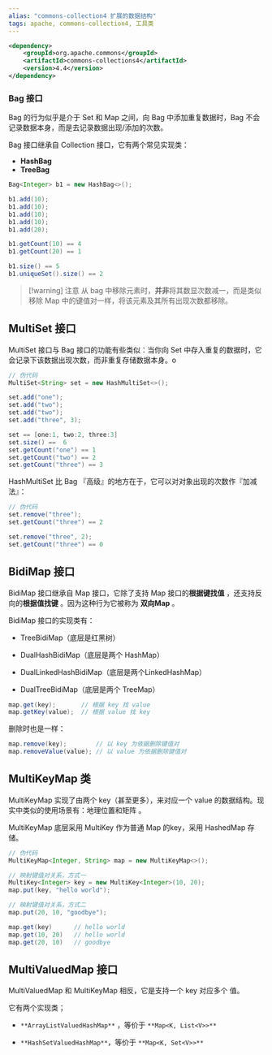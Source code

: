 ```yaml
---
alias: "commons-collection4 扩展的数据结构"
tags: apache, commons-collection4, 工具类 
---
```



```xml
<dependency>
    <groupId>org.apache.commons</groupId>
    <artifactId>commons-collections4</artifactId>
    <version>4.4</version>
</dependency>
```

### Bag 接口

Bag 的行为似乎是介于 Set 和 Map 之间，向 Bag 中添加重复数据时，Bag 不会记录数据本身，而是去记录数据出现/添加的次数。

Bag 接口继承自 Collection 接口，它有两个常见实现类：

-   **HashBag**
-   **TreeBag**

```java
Bag<Integer> b1 = new HashBag<>();

b1.add(10);
b1.add(10);
b1.add(10);
b1.add(10);
b1.add(20);

b1.getCount(10) == 4
b1.getCount(20) == 1

b1.size() == 5
b1.uniqueSet().size() == 2
```

> [!warning] 注意
> 从 bag 中移除元素时，**并非**将其数显次数减一，而是类似移除 Map 中的键值对一样，将该元素及其所有出现次数都移除。

## MultiSet 接口

MultiSet 接口与 Bag 接口的功能有些类似：当你向 Set 中存入重复的数据时，它会记录下该数据出现次数，而非重复存储数据本身。o

```java
// 伪代码
MultiSet<String> set = new HashMultiSet<>();

set.add("one");
set.add("two");
set.add("two");
set.add("three", 3);

set == [one:1, two:2, three:3]
set.size() ==  6
set.getCount("one") == 1
set.getCount("two") == 2
set.getCount("three") == 3
```

HashMultiSet 比 Bag 『高级』的地方在于，它可以对对象出现的次数作『加减法』：

```java
// 伪代码
set.remove("three");
set.getCount("three") == 2

set.remove("three", 2);
set.getCount("three") == 0
```

## BidiMap 接口

BidiMap 接口继承自 Map 接口，它除了支持 Map 接口的**根据键找值** ，还支持反向的**根据值找键** 。因为这种行为它被称为 **双向Map** 。

BidiMap 接口的实现类有：

-   TreeBidiMap（底层是红黑树）

-   DualHashBidiMap（底层是两个 HashMap）

-   DualLinkedHashBidiMap（底层是两个LinkedHashMap）

-   DualTreeBidiMap（底层是两个 TreeMap）

```java
map.get(key);       // 根据 key 找 value
map.getKey(value);  // 根据 value 找 key
```

删除时也是一样：

```java
map.remove(key);        // 以 key 为依据删除键值对
map.removeValue(value); // 以 value 为依据删除键值对
```

## MultiKeyMap 类

MultiKeyMap 实现了由两个 key（甚至更多），来对应一个 value 的数据结构。现实中类似的使用场景有：地理位置和矩阵 。

MultiKeyMap 底层采用 MultiKey 作为普通 Map 的key，采用 HashedMap 存储。

```java
// 伪代码
MultiKeyMap<Integer, String> map = new MultiKeyMap<>();

// 映射键值对关系，方式一
MultiKey<Integer> key = new MultiKey<Integer>(10, 20);
map.put(key, "hello world");

// 映射键值对关系，方式二
map.put(20, 10, "goodbye");

map.get(key)      // hello world
map.get(10, 20)   // hello world
map.get(20, 10)   // goodbye
```

## MultiValuedMap 接口

MultiValuedMap 和 MultiKeyMap 相反，它是支持一个 key 对应多个 值。

它有两个实现类；

-   `**ArrayListValuedHashMap**` ，等价于 `**Map<K, List<V>>**`

-   `**HashSetValuedHashMap**`，等价于 `**Map<K, Set<V>>**`




